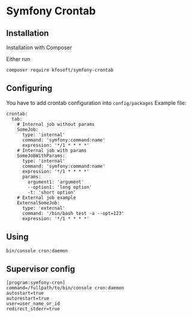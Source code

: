 # Symfony Crontab
## Installation

Installation with Composer

Either run
```
composer require kfosoft/symfony-crontab
```

## Configuring
You have to add crontab configuration into `config/packages`
Example file:
```
crontab:
  tab:
    # Internal job without params
    SomeJob:
      type: 'internal'
      command: 'symfony:command:name'
      expression: '*/1 * * * *'
    # Internal job with params
    SomeJobWithParams:
      type: 'internal'
      command: 'symfony:command:name'
      expression: '*/1 * * * *'
      params:
        argument1: 'argument'
        --option1: 'long option'
        -t: 'short option'
    # External job example
    ExternalSomeJob:
      type: 'external'
      command: '/bin/bash test -a --opt=123'
      expression: '*/1 * * * *'
```

## Using
```
bin/console cron:daemon
```

## Supervisor config
```
[program:symfony-cron]
command=/fullpath/to/bin/console cron:daemon 
autostart=true
autorestart=true
user=user_name_or_id
redirect_stderr=true
```